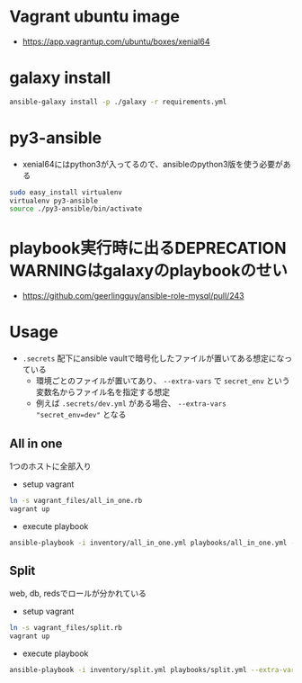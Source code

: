 # Vagrant ubuntu image

- https://app.vagrantup.com/ubuntu/boxes/xenial64

# galaxy install

```sh
ansible-galaxy install -p ./galaxy -r requirements.yml
```

# py3-ansible

- xenial64にはpython3が入ってるので、ansibleのpython3版を使う必要がある

```sh
sudo easy_install virtualenv
virtualenv py3-ansible
source ./py3-ansible/bin/activate
```

# playbook実行時に出るDEPRECATION WARNINGはgalaxyのplaybookのせい

- https://github.com/geerlingguy/ansible-role-mysql/pull/243

# Usage

- `.secrets` 配下にansible vaultで暗号化したファイルが置いてある想定になっている
  - 環境ごとのファイルが置いてあり、 `--extra-vars` で `secret_env` という変数名からファイル名を指定する想定
  - 例えば `.secrets/dev.yml` がある場合、 `--extra-vars "secret_env=dev"` となる

## All in one

1つのホストに全部入り

- setup vagrant

```sh
ln -s vagrant_files/all_in_one.rb
vagrant up
```

- execute playbook

```sh
ansible-playbook -i inventory/all_in_one.yml playbooks/all_in_one.yml --extra-vars "secret_env=all_in_one"
```

## Split

web, db, redsでロールが分かれている

- setup vagrant

```sh
ln -s vagrant_files/split.rb
vagrant up
```

- execute playbook

```sh
ansible-playbook -i inventory/split.yml playbooks/split.yml --extra-vars "secret_env=split"
```

